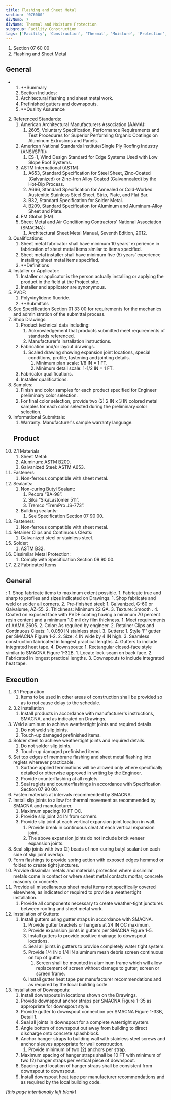 ```yaml
---
title: Flashing and Sheet Metal
section: '076000'
divNumb: 7
divName: Thermal and Moisture Protection
subgroup: Facility Construction
tags: ['Facility', 'Construction', 'Thermal', 'Moisture', 'Protection', 'Flashing', 'Sheet', 'Metal']
---
```


   1. Section 07 60 00
   1. Flashing and Sheet Metal

## General


* 
	1. **Summary
   1. Section Includes:
	1. Architectural flashing and sheet metal work.
	2. Prefinished gutters and downspouts.
	3. **Quality Assurance
2. Referenced Standards:
	1. American Architectural Manufacturers Association (AAMA):
		1. 2605, Voluntary Specification, Performance Requirements and Test Procedures for Superior Performing Organic Coatings on Aluminum Extrusions and Panels.
	2. American National Standards Institute/Single Ply Roofing Industry (ANSI/SPRI):
		1. ES-1, Wind Design Standard for Edge Systems Used with Low Slope Roof Systems.
	3. ASTM International (ASTM):
		1. A653, Standard Specification for Steel Sheet, Zinc-Coated (Galvanized) or Zinc-Iron Alloy Coated (Galvannealed) by the Hot-Dip Process.
		2. A666, Standard Specification for Annealed or Cold-Worked Austenitic Stainless Steel Sheet, Strip, Plate, and Flat Bar.
		3. B32, Standard Specification for Solder Metal.
		4. B209, Standard Specification for Aluminum and Aluminum-Alloy Sheet and Plate.
	4. FM Global (FM).
	5. Sheet Metal and Air Conditioning Contractors' National Association (SMACNA):
		1. Architectural Sheet Metal Manual, Seventh Edition, 2012.
3. Qualifications:
	1. Sheet metal fabricator shall have minimum 10 years’ experience in fabrication of sheet metal items similar to items specified.
	2. Sheet metal installer shall have minimum five (5) years’ experience installing sheet metal items specified.
	3. **Definitions
4. Installer or Applicator:
	1. Installer or applicator is the person actually installing or applying the product in the field at the Project site.
	2. Installer and applicator are synonymous.
5. PVDF:
      1. Polyvinylidene fluoride.
	1. **Submittals
6. See Specification Section 01 33 00 for requirements for the mechanics and administration of the submittal process.
7. Shop Drawings:
	1. Product technical data including:
		1. Acknowledgement that products submitted meet requirements of standards referenced.
		2. Manufacturer's installation instructions.
	2. Fabrication and/or layout drawings.
		1. Scaled drawing showing expansion joint locations, special conditions, profile, fastening and jointing details.
			1. Minimum plan scale: 1/8 IN = 1 FT.
			2. Minimum detail scale: 1-1/2 IN = 1 FT.
	3. Fabricator qualifications.
	4. Installer qualifications.
8. Samples:
	1. Finish and color samples for each product specified for Engineer preliminary color selection.
	2. For final color selection, provide two (2) 2 IN x 3 IN colored metal samples for each color selected during the preliminary color selection.
9. Informational Submittals:
	1. Warranty: Manufacturer's sample warranty language.
   ## Product
1. 2.1 Materials
   1. Sheet Metal:
	1. Aluminum: ASTM B209.
	2. Galvanized Steel: ASTM A653.
2. Fasteners:
      1. Non-ferrous compatible with sheet metal.
3. Sealants:
	1. Non-curing Butyl Sealant:
		1. Pecora “BA-98”.
		2. Sika “SikaLastomer 511”.
		3. Tremco “TremPro JS-773”.
	2. Building sealants:
		1. See Specification Section 07 90 00.
4. Fasteners:
      1. Non-ferrous compatible with sheet metal.
5. Retainer Clips and Continuous Cleats:
      1. Galvanized steel or stainless steel.
6. Solder:
      1. ASTM B32.
7. Dissimilar Metal Protection:
      1. Comply with Specification Section 09 90 00.
1. 2.2 Fabricated Items

## General


:
	1. Shop fabricate items to maximum extent possible.
		1. Fabricate true and sharp to profiles and sizes indicated on Drawings.
			1. Shop fabricate and weld or solder all corners.
	2. Pre-finished steel:
		1. Galvanized, G-60 or Galvalume, AZ-55.
		2. Thickness: Minimum 22 GA.
		3. Texture: Smooth .
		4. Coated on exposed face with PVDF coating having a minimum 70 percent resin content and a minimum 1.0 mil dry film thickness.
			1. Meet requirements of AAMA 2605.
			2. Color: As required by engineer.
2. Retainer Clips and Continuous Cleats:
	1. 0.050 IN stainless steel.
3. Gutters:
	1. Style 'F' gutter per SMACNA Figure 1-2.
	2. Size: 4 IN wide by 4 IN high.
	3. Seamless construction fabricated in longest practical lengths.
	4. Gutters to include integrated heat tape.
4. Downspouts:
	1. Rectangular closed-face style similar to SMACNA Figure 1-32B.
		1. Locate lock-seam on back face.
	2. Fabricated in longest practical lengths.
	3. Downspouts to include integrated heat tape.


## Execution

1. 3.1 Preparation
   1. Items to be used in other areas of construction shall be provided so as to not cause delay to the schedule.
1. 3.2 Installation
   1. Install products in accordance with manufacturer's instructions, SMACNA, and as indicated on Drawings.
2. Weld aluminum to achieve weathertight joints and required details.
	1. Do not weld slip joints.
	2. Touch-up damaged prefinished items.
3. Solder steel to achieve weathertight joints and required details.
	1. Do not solder slip joints.
	2. Touch-up damaged prefinished items.
4. Set top edges of membrane flashing and sheet metal flashing into reglets wherever practicable.
	1. Surface applied terminations will be allowed only where specifically detailed or otherwise approved in writing by the Engineer.
	2. Provide counterflashing at all reglets.
	3. Seal reglets and counterflashings in accordance with Specification Section 07 90 00.
5. Fasten materials at intervals recommended by SMACNA.
6. Install slip joints to allow for thermal movement as recommended by SMACNA and manufacturer.
	1. Maximum spacing: 10 FT OC.
	2. Provide slip joint 24 IN from corners.
	3. Provide slip joint at each vertical expansion joint location in wall.
		1. Provide break in continuous cleat at each vertical expansion joint.
		2. The above expansion joints do not include brick veneer expansion joints.
7. Seal slip joints with two (2) beads of non-curing butyl sealant on each side of slip joint overlap.
8. Form flashings to provide spring action with exposed edges hemmed or folded to create tight junctures.
9. Provide dissimilar metals and materials protection where dissimilar metals come in contact or where sheet metal contacts mortar, concrete masonry or concrete.
10. Provide all miscellaneous sheet metal items not specifically covered elsewhere, as indicated or required to provide a weathertight installation.
	1. Provide all components necessary to create weather-tight junctures between roofing and sheet metal work.
11. Installation of Gutters:
	1. Install gutters using gutter straps in accordance with SMACNA.
		1. Provide gutter brackets or hangers at 24 IN OC maximum.
		2. Provide expansion joints in gutters per SMACNA Figure 1-5.
		3. Install gutters to provide positive drainage to downspout locations.
		4. Seal all joints in gutters to provide completely water tight system.
		5. Provide 1/4 IN x 1/4 IN aluminum mesh debris screen continuous on top of gutter.
			1. Screen shall be mounted in aluminum frame which will allow replacement of screen without damage to gutter, screen or screen frame.
		6. Install gutter heat tape per manufacturer recommendations and as required by the local building code.
12. Installation of Downspouts:
	1. Install downspouts in locations shown on the Drawings.
	2. Provide downspout anchor straps per SMACNA Figure 1-35 as appropriate for downspout style.
	3. Provide gutter to downspout connection per SMACNA Figure 1-33B, Detail 1.
	4. Seal all joints in downspout for a complete watertight system.
	5. Angle bottom of downspout out away from building to direct discharge onto concrete splashblock.
	6. Anchor hanger straps to building wall with stainless steel screws and anchor sleeves appropriate for wall construction.
		1. Provide minimum of two (2) anchors per strap.
	7. Maximum spacing of hanger straps shall be 10 FT with minimum of two (2) hanger straps per vertical piece of downspout.
	8. Spacing and location of hanger straps shall be consistent from downspout to downspout.
	9. Install downspout heat tape per manufacturer recommendations and as required by the local building code.

*[this page intentionally left blank]*


